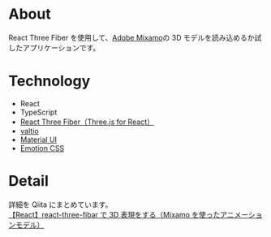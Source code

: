 # About

React Three Fiber を使用して、[Adobe Mixamo](https://www.mixamo.com)の 3D モデルを読み込めるか試したアプリケーションです。

# Technology

- React
- TypeScript
- [React Three Fiber（Three.js for React）](https://docs.pmnd.rs/home)
- [valtio](https://github.com/pmndrs/valtio)
- [Material UI](https://material-ui.com/)
- [Emotion CSS](https://emotion.sh/docs/@emotion/css)

# Detail

詳細を Qiita にまとめています。<br>
[【React】react-three-fibar で 3D 表現をする（Mixamo を使ったアニメーションモデル）](https://qiita.com/nemutas/items/6202b3f8458376ab79b6)
